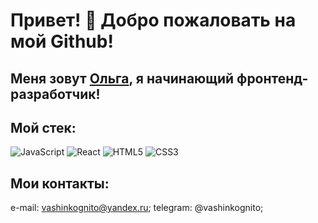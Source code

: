 # Привет! 👋 Добро пожаловать на мой Github!

## Меня зовут [Ольга](https://github.com/VashInkognito/), я начинающий фронтенд-разработчик!

## Мой стек:


![JavaScript](https://img.shields.io/badge/javascript-%23323330.svg?style=for-the-badge&logo=javascript&logoColor=%23F7DF1E)
![React](https://img.shields.io/badge/react-%2320232a.svg?style=for-the-badge&logo=react&logoColor=%2361DAFB)
![HTML5](https://img.shields.io/badge/html5-%23E34F26.svg?style=for-the-badge&logo=html5&logoColor=white)
![CSS3](https://img.shields.io/badge/css3-%231572B6.svg?style=for-the-badge&logo=css3&logoColor=white)

## Мои контакты:

e-mail: vashinkognito@yandex.ru;
telegram: @vashinkognito;
